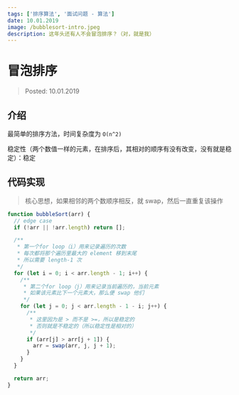 ```yaml
---
tags: ['排序算法', '面试问题 - 算法']
date: 10.01.2019
image: /bubblesort-intro.jpeg
description: 这年头还有人不会冒泡排序？（对，就是我）
---
```


# 冒泡排序

> Posted: 10.01.2019

<Tag />

## 介绍

最简单的排序方法，时间复杂度为 `O(n^2)`

稳定性（两个数值一样的元素，在排序后，其相对的顺序有没有改变，没有就是稳定）：稳定

## 代码实现

> 核心思想，如果相邻的两个数顺序相反，就 swap，然后一直重复该操作

```javascript
function bubbleSort(arr) {
  // edge case
  if (!arr || !arr.length) return [];

  /**
   * 第一个for loop（i）用来记录遍历的次数
   * 每次都将那个遍历里最大的 element 移到末尾
   * 所以需要 length-1 次
   */
  for (let i = 0; i < arr.length - 1; i++) {
    /**
     * 第二个for loop（j）用来记录当前遍历的，当前元素
     * 如果该元素比下一个元素大，那么便 swap 他们
     */
    for (let j = 0; j < arr.length - 1 - i; j++) {
      /**
       * 这里因为是 > 而不是 >=，所以是稳定的
       * 否则就是不稳定的（所以稳定性是相对的）
       */
      if (arr[j] > arr[j + 1]) {
        arr = swap(arr, j, j + 1);
      }
    }
  }

  return arr;
}
```

<Disqus />